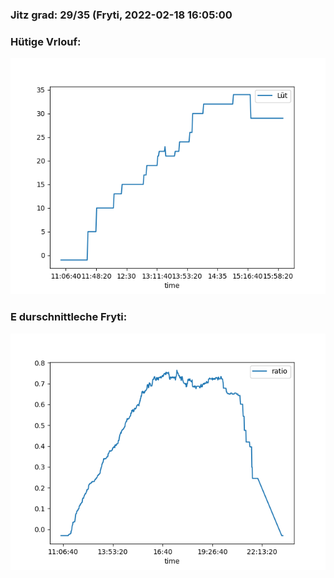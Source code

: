 ### Jitz grad: 29/35 (Fryti, 2022-02-18 16:05:00

### Hütige Vrlouf:
![Graph](Today.png)

### E durschnittleche Fryti:
![Graph](Fryti.png)